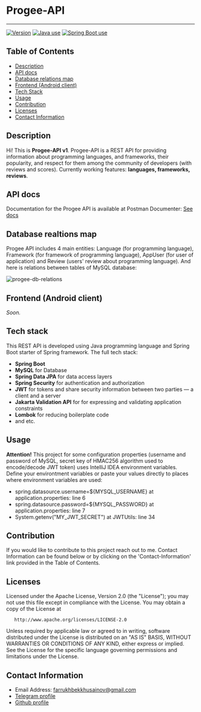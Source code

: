 # Progee-API

---

<a href="https://img.shields.io/badge/Version-0.0.1-informational"><img alt="Version" src="https://img.shields.io/badge/Version-0.0.1-informational"></a> <a href="https://img.shields.io/badge/Java-100%25-red"><img alt="Java use" src="https://img.shields.io/badge/Java-100%25-red"></a> <a href="https://img.shields.io/badge/Used-Spring%20Boot-success"><img alt="Spring Boot use" src="https://img.shields.io/badge/Used-Spring%20Boot-success"></a>

## Table of Contents

- [Description](#description)
- [API docs](#api-docs)
- [Database relations map](#database-relations-map)
- [Frontend (Android client)](#frontend-(android-client))
- [Tech Stack](#tech-stack)
- [Usage](#usage)
- [Contribution](#contribution)
- [Licenses](#licenses)
- [Contact Information](#contactin-formation)

## Description

Hi! This is **Progee-API v1**. 
Progee-API is a REST API for providing information about programming languages, and frameworks, their popularity, and respect for them among the community of developers (with reviews and scores). 
Currently working features: **languages, frameworks, reviews**.

## API docs

Documentation for the Progee API is available at Postman Documenter: [See docs](https://documenter.getpostman.com/view/14256972/UzBgwAPQ)

## Database realtions map

Progee API includes 4 main entities: Language (for programming language), Framework (for framework of programming language), AppUser (for user of application) and Review (users' review about programming language).
And here is relations between tables of MySQL database:

![progee-db-relations](https://user-images.githubusercontent.com/68108113/173758913-519f58af-5285-4658-953c-0a658963c909.png)

## Frontend (Android client)

_Soon._

## Tech stack

This REST API is developed using Java programming language and Spring Boot starter of Spring framework. The full tech stack:

  - **Spring Boot**
  - **MySQL** for Database
  - **Spring Data JPA** for data access layers
  - **Spring Security** for authentication and authorization
  - **JWT** for tokens and share security information between two parties — a client and a server
  - **Jakarta Validation API** for for expressing and validating application constraints
  - **Lombok** for reducing boilerplate code
  - and etc.

## Usage

**Attention!** This project for some configuration properties (username and password of MySQL, secret key of HMAC256 algorithm used to encode/decode JWT token) uses IntelliJ IDEA environment variables. Define your environtment variables or paste your values directly to places where environment variables are used:

- spring.datasource.username=${MYSQL_USERNAME} at application.properties: line 6
- spring.datasource.password=${MYSQL_PASSWORD} at application.properties: line 7
- System.getenv("MY_JWT_SECRET") at JWTUtils: line 34

## Contribution

If you would like to contribute to this project reach out to me. Contact Information can be found below or by clicking on the 'Contact-Information' link provided in the Table of Contents.

## Licenses

Licensed under the Apache License, Version 2.0 (the "License");
   you may not use this file except in compliance with the License.
   You may obtain a copy of the License at

       http://www.apache.org/licenses/LICENSE-2.0

   Unless required by applicable law or agreed to in writing, software
   distributed under the License is distributed on an "AS IS" BASIS,
   WITHOUT WARRANTIES OR CONDITIONS OF ANY KIND, either express or implied.
   See the License for the specific language governing permissions and
   limitations under the License.
   
## Contact Information

- Email Address: farrukhbekkhusainov@gmail.com
- [Telegram profile](https://t.me/farruxxusainov)
- [Github profile](https://github.com/KhusaiovFarrukh)
